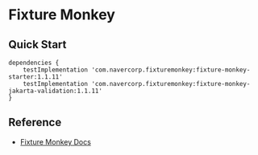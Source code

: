 # Fixture Monkey

## Quick Start

```text
dependencies {
    testImplementation 'com.navercorp.fixturemonkey:fixture-monkey-starter:1.1.11'
    testImplementation 'com.navercorp.fixturemonkey:fixture-monkey-jakarta-validation:1.1.11'
}
```

## Reference

- [Fixture Monkey Docs](https://naver.github.io/fixture-monkey)
